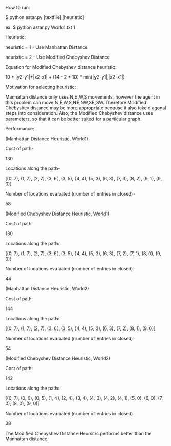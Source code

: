 How to run:

$ python astar.py [textfile] [heuristic]

ex. $ python astar.py World1.txt 1

Heuristic:

heuristic = 1 - Use Manhattan Distance

heuristic = 2 - Use Modified Chebyshev Distance

Equation for Modified Chebyshev distance heuristic:

10 * |y2-y1|+|x2-x1| + (14 - 2 * 10) * min(|y2-y1|,|x2-x1|)

Motivation for selecting heuristic:

Manhattan distance only uses N,E,W,S movements, however the agent in this problem can move N,E,W,S,NE,NW,SE,SW. Therefore Modified Chebyshev distance may be more appropriate because it also take diagonal steps into consideration. Also, the Modified Chebyshev distance uses parameters, so that it can be better suited for a particular graph.

Performance:

(Manhattan Distance Heuristic, World1)

Cost of path-

130

Locations along the path-

[(0, 7), (1, 7), (2, 7), (3, 6), (3, 5), (4, 4), (5, 3), (6, 3), (7, 3), (8, 2), (9, 1), (9, 0)]

Number of locations evaluated (number of entries in closed)-

58

(Modified Chebyshev Distance Heuristic, World1)

Cost of path:

130

Locations along the path:

[(0, 7), (1, 7), (2, 7), (3, 6), (3, 5), (4, 4), (5, 3), (6, 3), (7, 2), (7, 1), (8, 0), (9, 0)]

Number of locations evaluated (number of entries in closed):

44


(Manhattan Distance Heuristic, World2)

Cost of path:

144

Locations along the path:

[(0, 7), (1, 7), (2, 7), (3, 6), (3, 5), (4, 4), (5, 3), (6, 3), (7, 2), (8, 1), (9, 0)]

Number of locations evaluated (number of entries in closed):

54


(Modified Chebyshev Distance Heuristic, World2)

Cost of path:

142

Locations along the path:

[(0, 7), (0, 6), (0, 5), (1, 4), (2, 4), (3, 4), (4, 3), (4, 2), (4, 1), (5, 0), (6, 0), (7, 0), (8, 0), (9, 0)]

Number of locations evaluated (number of entries in closed):

38


The Modified Chebyshev Distance Heursitic performs better than the Manhattan distance.

